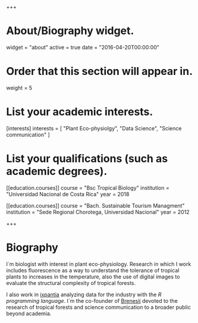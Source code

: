 +++
# About/Biography widget.
widget = "about"
active = true
date = "2016-04-20T00:00:00"

# Order that this section will appear in.
weight = 5

# List your academic interests.
[interests]
  interests = [
    "Plant Eco-physiolgy",
    "Data Science",
    "Science communication"
  ]

# List your qualifications (such as academic degrees).
[[education.courses]]
  course = "Bsc Tropical Biology"
  institution = "Universidad Nacional de Costa Rica"
  year = 2018

[[education.courses]]
  course = "Bach. Sustainable Tourism Managment"
  institution = "Sede Regional Chorotega, Universidad Nacional"
  year = 2012


+++

# Biography

I´m biologist with interest in plant eco-physiology. Research in which I work includes fluorescence as a way to understand the tolerance of tropical plants to increases in the temperature, also the use of digital images to evaluate the structural complexity of tropical forests.

I also work in [ixpantia](https://www.ixpantia.com/) analyzing data for the industry with the _R programming language_. I´m the co-founder of [Brenesii](http://www.brenesii.com/) devoted to the research of tropical forests and science communication to a broader public beyond academia.



